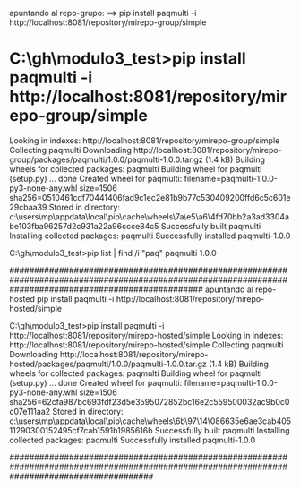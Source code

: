 apuntando al repo-grupo:
==> pip install paqmulti -i http://localhost:8081/repository/mirepo-group/simple

C:\gh\modulo3_test>pip install paqmulti -i http://localhost:8081/repository/mirepo-group/simple
==================

Looking in indexes: http://localhost:8081/repository/mirepo-group/simple
Collecting paqmulti
  Downloading http://localhost:8081/repository/mirepo-group/packages/paqmulti/1.0.0/paqmulti-1.0.0.tar.gz (1.4 kB)
  Building wheels for collected packages: paqmulti
  Building wheel for paqmulti (setup.py) ... done
  Created wheel for paqmulti: filename=paqmulti-1.0.0-py3-none-any.whl size=1506 sha256=0510461cdf70441406fad9c1ec2e81b9b77c530409200ffd6c5c601e29cbaa39
  Stored in directory: c:\users\mp\appdata\local\pip\cache\wheels\7a\e5\a6\4fd70bb2a3ad3304abe103fba96257d2c931a22a96ccce84c5
Successfully built paqmulti
Installing collected packages: paqmulti
Successfully installed paqmulti-1.0.0

C:\gh\modulo3_test>pip list   | find /i "paq"
paqmulti          1.0.0

#######################################################################################################################################################
apuntando al repo-hosted
pip install paqmulti -i http://localhost:8081/repository/mirepo-hosted/simple

C:\gh\modulo3_test>pip install paqmulti -i http://localhost:8081/repository/mirepo-hosted/simple
Looking in indexes: http://localhost:8081/repository/mirepo-hosted/simple
Collecting paqmulti
  Downloading http://localhost:8081/repository/mirepo-hosted/packages/paqmulti/1.0.0/paqmulti-1.0.0.tar.gz (1.4 kB)
Building wheels for collected packages: paqmulti
  Building wheel for paqmulti (setup.py) ... done
  Created wheel for paqmulti: filename=paqmulti-1.0.0-py3-none-any.whl size=1506 sha256=62cfa987bc693fdf23d5e3595072852bc16e2c559500032ac9b0c0c07e111aa2
  Stored in directory: c:\users\mp\appdata\local\pip\cache\wheels\6b\97\14\086635e6ae3cab40511290300152495cf7cab1591b1985616b
Successfully built paqmulti
Installing collected packages: paqmulti
Successfully installed paqmulti-1.0.0

#############################################################################################################################################